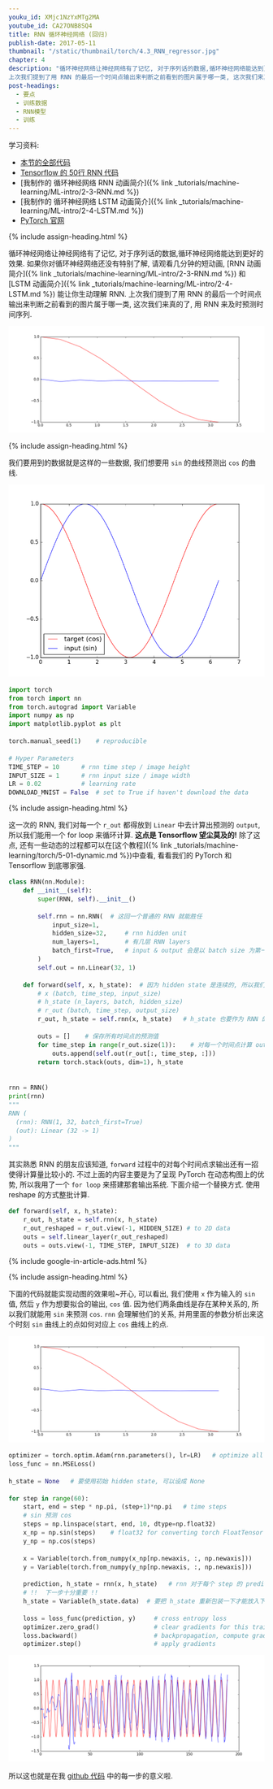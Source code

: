 ```yaml
---
youku_id: XMjc1NzYxMTg2MA
youtube_id: CA27ONB8SQ4
title: RNN 循环神经网络 (回归)
publish-date: 2017-05-11
thumbnail: "/static/thumbnail/torch/4.3_RNN_regressor.jpg"
chapter: 4
description: "循环神经网络让神经网络有了记忆, 对于序列话的数据,循环神经网络能达到更好的效果.
上次我们提到了用 RNN 的最后一个时间点输出来判断之前看到的图片属于哪一类, 这次我们来真的了, 用 RNN 来及时预测 sin 和 cos 的时间序列."
post-headings:
  - 要点
  - 训练数据
  - RNN模型
  - 训练
---
```



学习资料:
  * [本节的全部代码](https://github.com/MorvanZhou/PyTorch-Tutorial/blob/master/tutorial-contents/403_RNN_regressor.py)
  * [Tensorflow 的 50行 RNN 代码](https://github.com/MorvanZhou/Tensorflow-Tutorial/blob/master/tutorial-contents/403_RNN_regression.py)
  * [我制作的 循环神经网络 RNN 动画简介]({% link _tutorials/machine-learning/ML-intro/2-3-RNN.md %})
  * [我制作的 循环神经网络 LSTM 动画简介]({% link _tutorials/machine-learning/ML-intro/2-4-LSTM.md %})
  * [PyTorch 官网](http://pytorch.org/)

{% include assign-heading.html %}

循环神经网络让神经网络有了记忆, 对于序列话的数据,循环神经网络能达到更好的效果. 如果你对循环神经网络还没有特别了解, 请观看几分钟的短动画,
[RNN 动画简介]({% link _tutorials/machine-learning/ML-intro/2-3-RNN.md %}) 和
[LSTM 动画简介]({% link _tutorials/machine-learning/ML-intro/2-4-LSTM.md %}) 能让你生动理解 RNN.
上次我们提到了用 RNN 的最后一个时间点输出来判断之前看到的图片属于哪一类, 这次我们来真的了, 用 RNN 来及时预测时间序列.

<img class="course-image" src="/static/results/torch/4-3-1.gif" alt="{{ page.title }}{% increment image-count %}">






{% include assign-heading.html %}

我们要用到的数据就是这样的一些数据, 我们想要用 `sin` 的曲线预测出 `cos` 的曲线.

<img class="course-image" src="/static/results/torch/4-3-2.png" alt="{{ page.title }}{% increment image-count %}">

```python
import torch
from torch import nn
from torch.autograd import Variable
import numpy as np
import matplotlib.pyplot as plt

torch.manual_seed(1)    # reproducible

# Hyper Parameters
TIME_STEP = 10      # rnn time step / image height
INPUT_SIZE = 1      # rnn input size / image width
LR = 0.02           # learning rate
DOWNLOAD_MNIST = False  # set to True if haven't download the data
```



{% include assign-heading.html %}

这一次的 RNN, 我们对每一个 `r_out` 都得放到 `Linear` 中去计算出预测的 `output`, 所以我们能用一个 for loop 来循环计算.
**这点是 Tensorflow 望尘莫及的!** 除了这点, 还有一些动态的过程都可以在[这个教程]({% link _tutorials/machine-learning/torch/5-01-dynamic.md %})中查看, 看看我们的 PyTorch 和 Tensorflow 到底哪家强.

```python
class RNN(nn.Module):
    def __init__(self):
        super(RNN, self).__init__()

        self.rnn = nn.RNN(  # 这回一个普通的 RNN 就能胜任
            input_size=1,
            hidden_size=32,     # rnn hidden unit
            num_layers=1,       # 有几层 RNN layers
            batch_first=True,   # input & output 会是以 batch size 为第一维度的特征集 e.g. (batch, time_step, input_size)
        )
        self.out = nn.Linear(32, 1)

    def forward(self, x, h_state):  # 因为 hidden state 是连续的, 所以我们要一直传递这一个 state
        # x (batch, time_step, input_size)
        # h_state (n_layers, batch, hidden_size)
        # r_out (batch, time_step, output_size)
        r_out, h_state = self.rnn(x, h_state)   # h_state 也要作为 RNN 的一个输入

        outs = []    # 保存所有时间点的预测值
        for time_step in range(r_out.size(1)):    # 对每一个时间点计算 output
            outs.append(self.out(r_out[:, time_step, :]))
        return torch.stack(outs, dim=1), h_state


rnn = RNN()
print(rnn)
"""
RNN (
  (rnn): RNN(1, 32, batch_first=True)
  (out): Linear (32 -> 1)
)
"""
```

其实熟悉 RNN 的朋友应该知道, `forward` 过程中的对每个时间点求输出还有一招使得计算量比较小的.
不过上面的内容主要是为了呈现 PyTorch 在动态构图上的优势,
所以我用了一个 `for loop` 来搭建那套输出系统. 下面介绍一个替换方式. 使用 reshape 的方式整批计算.

```python
def forward(self, x, h_state):
    r_out, h_state = self.rnn(x, h_state)
    r_out_reshaped = r_out.view(-1, HIDDEN_SIZE) # to 2D data
    outs = self.linear_layer(r_out_reshaped)
    outs = outs.view(-1, TIME_STEP, INPUT_SIZE)  # to 3D data
```

{% include google-in-article-ads.html %}

{% include assign-heading.html %}

下面的代码就能实现动图的效果啦~开心, 可以看出, 我们使用 `x` 作为输入的 `sin` 值,
然后 `y` 作为想要拟合的输出, `cos` 值. 因为他们两条曲线是存在某种关系的, 所以我们就能用
`sin` 来预测 `cos`. `rnn` 会理解他们的关系, 并用里面的参数分析出来这个时刻 `sin` 曲线上的点如何对应上
`cos` 曲线上的点.

<img class="course-image" src="/static/results/torch/4-3-1.gif" alt="{{ page.title }}{% increment image-count %}">


```python
optimizer = torch.optim.Adam(rnn.parameters(), lr=LR)   # optimize all rnn parameters
loss_func = nn.MSELoss()

h_state = None   # 要使用初始 hidden state, 可以设成 None

for step in range(60):
    start, end = step * np.pi, (step+1)*np.pi   # time steps
    # sin 预测 cos
    steps = np.linspace(start, end, 10, dtype=np.float32)
    x_np = np.sin(steps)    # float32 for converting torch FloatTensor
    y_np = np.cos(steps)

    x = Variable(torch.from_numpy(x_np[np.newaxis, :, np.newaxis]))    # shape (batch, time_step, input_size)
    y = Variable(torch.from_numpy(y_np[np.newaxis, :, np.newaxis]))

    prediction, h_state = rnn(x, h_state)   # rnn 对于每个 step 的 prediction, 还有最后一个 step 的 h_state
    # !!  下一步十分重要 !!
    h_state = Variable(h_state.data)  # 要把 h_state 重新包装一下才能放入下一个 iteration, 不然会报错

    loss = loss_func(prediction, y)     # cross entropy loss
    optimizer.zero_grad()               # clear gradients for this training step
    loss.backward()                     # backpropagation, compute gradients
    optimizer.step()                    # apply gradients
```

<img class="course-image" src="/static/results/torch/4-3-3.png" alt="{{ page.title }}{% increment image-count %}">


所以这也就是在我 [github 代码](https://github.com/MorvanZhou/PyTorch-Tutorial/blob/master/tutorial-contents/403_RNN_regressor.py) 中的每一步的意义啦.


